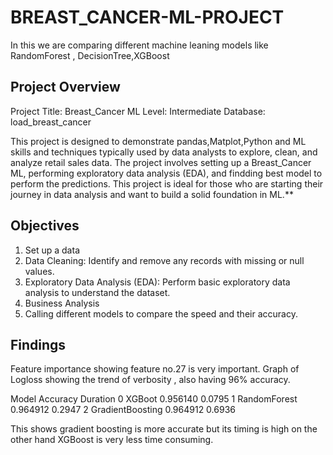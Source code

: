 # BREAST_CANCER-ML-PROJECT

In this we are comparing different machine leaning models like RandomForest , DecisionTree,XGBoost 

## Project Overview
Project Title: Breast_Cancer ML
Level: Intermediate 
Database: load_breast_cancer

This project is designed to demonstrate pandas,Matplot,Python and ML skills and techniques typically used by data analysts to explore, clean, and analyze retail sales data. The project involves setting up a Breast_Cancer ML, performing exploratory data analysis (EDA), and findding best model to perform the predictions. This project is ideal for those who are starting their journey in data analysis and want to build a solid foundation in ML.**


## Objectives

1.	Set up a data
2.	Data Cleaning: Identify and remove any records with missing or null values.
3.	Exploratory Data Analysis (EDA): Perform basic exploratory data analysis to understand the dataset.
4.	Business Analysis
5.	Calling different models to compare the speed and their accuracy.

## Findings
Feature importance showing feature no.27 is very important.
Graph of Logloss showing the trend of verbosity , also having 96% accuracy.

  Model	            Accuracy	  Duration
0	XGBoot	           0.956140	  0.0795
1	RandomForest	     0.964912	  0.2947
2	GradientBoosting   0.964912	  0.6936

This shows gradient boosting is more accurate but its timing is high on the other hand XGBoost is very less time consuming.

